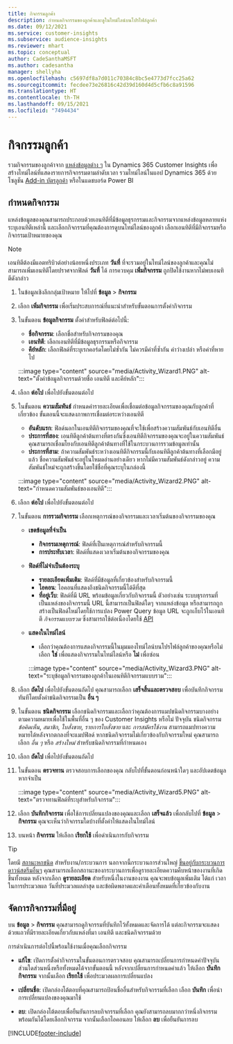 ```yaml
---
title: กิจกรรมลูกค้า
description: กำหนดกิจกรรมของลูกค้าและดูในไทม์ไลน์บนโปรไฟล์ลูกค้า
ms.date: 09/12/2021
ms.service: customer-insights
ms.subservice: audience-insights
ms.reviewer: mhart
ms.topic: conceptual
author: CadeSanthaMSFT
ms.author: cadesantha
manager: shellyha
ms.openlocfilehash: c5697df8a7d011c70384c8bc5e4773d7fcc25a62
ms.sourcegitcommit: fecdee73e26816c42d39d160d4d5cfb6c8a91596
ms.translationtype: HT
ms.contentlocale: th-TH
ms.lasthandoff: 09/15/2021
ms.locfileid: "7494434"
---
```

# <a name="customer-activities"></a>กิจกรรมลูกค้า

รวมกิจกรรมของลูกค้าจาก [แหล่งข้อมูลต่าง ๆ](data-sources.md) ใน Dynamics 365 Customer Insights เพื่อสร้างไทม์ไลน์ที่แสดงรายการกิจกรรมตามลำดับเวลา รวมไทม์ไลน์ในแอป Dynamics 365 ด้วยโซลูชัน [Add-in บัตรลูกค้า](customer-card-add-in.md) หรือในแดชบอร์ด Power BI

## <a name="define-an-activity"></a>กำหนดกิจกรรม

แหล่งข้อมูลของคุณสามารถประกอบด้วยเอนทิตีที่มีข้อมูลธุรกรรมและกิจกรรมจากแหล่งข้อมูลหลายแห่ง ระบุเอนทิตีเหล่านี้ และเลือกกิจกรรมที่คุณต้องการดูบนไทม์ไลน์ของลูกค้า เลือกเอนทิตีที่มีกิจกรรมหรือกิจกรรมเป้าหมายของคุณ

> [!NOTE]
> เอนทิตีต้องมีแอตทริบิวต์อย่างน้อยหนึ่งประเภท **วันที่** ที่จะรวมอยู่ในไทม์ไลน์ของลูกค้าและคุณไม่สามารถเพิ่มเอนทิตีโดยปราศจากฟิลด์ **วันที่** ได้ การควบคุม **เพิ่มกิจกรรม** ถูกปิดใช้งานหากไม่พบเอนทิตีดังกล่าว

1. ในข้อมูลเชิงลึกกลุ่มเป้าหมาย ให้ไปที่ **ข้อมูล** > **กิจกรรม**

1. เลือก **เพิ่มกิจกรรม** เพื่อเริ่มประสบการณ์ที่แนะนำสำหรับขั้นตอนการตั้งค่ากิจกรรม

1. ในขั้นตอน **ข้อมูลกิจกรรม** ตั้งค่าสำหรับฟิลด์ต่อไปนี้:

   - **ชื่อกิจกรรม**: เลือกชื่อสำหรับกิจกรรมของคุณ
   - **เอนทิตี**: เลือกเอนทิตีที่มีข้อมูลธุรกรรมหรือกิจกรรม
   - **คีย์หลัก**: เลือกฟิลด์ที่ระบุเรกคอร์ดโดยไม่ซ้ำกัน ไม่ควรมีค่าที่ซ้ำกัน ค่าว่างเปล่า หรือค่าที่หายไป

   :::image type="content" source="media/Activity_Wizard1.PNG" alt-text="ตั้งค่าข้อมูลกิจกรรมด้วยชื่อ เอนทิตี และคีย์หลัก":::

1. เลือก **ต่อไป** เพื่อไปยังขั้นตอนต่อไป

1. ในขั้นตอน **ความสัมพันธ์** กำหนดค่ารายละเอียดเพื่อเชื่อมต่อข้อมูลกิจกรรมของคุณกับลูกค้าที่เกี่ยวข้อง ขั้นตอนนี้จะแสดงภาพการเชื่อมต่อระหว่างเอนทิตี  

   - **อันดับแรก**: ฟิลด์นอกในเอนทิตีกิจกรรมของคุณที่จะใช้เพื่อสร้างความสัมพันธ์กับเอนทิตีอื่น
   - **ประการที่สอง**: เอนทิตีลูกค้าต้นทางที่ตรงกันซึ่งเอนทิตีกิจกรรมของคุณจะอยู่ในความสัมพันธ์ คุณสามารถเชื่อมโยงกับเอนทิตีลูกค้าต้นทางที่ใช้ในกระบวนการรวมข้อมูลเท่านั้น
   - **ประการที่สาม**: ถ้าความสัมพันธ์ระหว่างเอนทิตีกิจกรรมนี้กับเอนทิตีลูกค้าต้นทางที่เลือกมีอยู่แล้ว ชื่อความสัมพันธ์จะอยู่ในโหมดอ่านอย่างเดียว หากไม่มีความสัมพันธ์ดังกล่าวอยู่ ความสัมพันธ์ใหม่จะถูกสร้างขึ้นโดยใช้ชื่อที่คุณระบุในกล่องนี้

   :::image type="content" source="media/Activity_Wizard2.PNG" alt-text="กำหนดความสัมพันธ์ของเอนทิตี":::

1. เลือก **ต่อไป** เพื่อไปยังขั้นตอนต่อไป 

1. ในขั้นตอน **การรวมกิจกรรม** เลือกเหตุการณ์ของกิจกรรมและเวลาเริ่มต้นของกิจกรรมของคุณ 
   - **เขตข้อมูลที่จำเป็น**
      - **กิจกรรมเหตุการณ์**: ฟิลด์ที่เป็นเหตุการณ์สำหรับกิจกรรมนี้
      - **การประทับเวลา**: ฟิลด์ที่แสดงเวลาเริ่มต้นของกิจกรรมของคุณ

   - **ฟิลด์ที่ไม่จำเป็นต้องระบุ**
      - **รายละเอียดเพิ่มเติม**: ฟิลด์ที่มีข้อมูลที่เกี่ยวข้องสำหรับกิจกรรมนี้
      - **ไอคอน**: ไอคอนที่แสดงถึงชนิดกิจกรรมนี้ได้ดีที่สุด
      - **ที่อยู่เว็บ**: ฟิลด์ที่มี URL พร้อมข้อมูลเกี่ยวกับกิจกรรมนี้ ตัวอย่างเช่น ระบบธุรกรรมที่เป็นแหล่งของกิจกรรมนี้ URL นี้สามารถเป็นฟิลด์ใดๆ จากแหล่งข้อมูล หรือสามารถถูกสร้างเป็นฟิลด์ใหม่โดยใช้การแปลง Power Query ข้อมูล URL จะถูกเก็บไว้ในเอนทิตี *กิจกรรมแบบรวม* ซึ่งสามารถใช้ต่อเนื่องโดยใช้ [API](apis.md)

   - **แสดงในไทม์ไลน์**
      - เลือกว่าคุณต้องการแสดงกิจกรรมนี้ในมุมมองไทม์ไลน์บนโปรไฟล์ลูกค้าของคุณหรือไม่ เลือก **ใช่** เพื่อแสดงกิจกรรมในไทม์ไลน์หรือ **ไม่** เพื่อซ่อน

      :::image type="content" source="media/Activity_Wizard3.PNG" alt-text="ระบุข้อมูลกิจกรรมของลูกค้าในเอนทิตีกิจกรรมแบบรวม":::

1. เลือก **ถัดไป** เพื่อไปยังขั้นตอนถัดไป คุณสามารถเลือก **เสร็จสิ้นและตรวจสอบ** เพื่อบันทึกกิจกรรมทันทีโดยตั้งค่าชนิดกิจกรรมเป็น **อื่น ๆ** 

1. ในขั้นตอน **ชนิดกิจกรรม** เลือกชนิดกิจกรรมและเลือกว่าคุณต้องการแมปชนิดกิจกรรมบางอย่างตามความหมายเพื่อใช้ในพื้นที่อื่น ๆ ของ Customer Insights หรือไม่ ปัจจุบัน ชนิดกิจกรรม *ข้อคิดเห็น*, *สมาชิก*, *ใบสั่งขาย*, *รายการใบสั่งขาย* และ *การสมัครใช้งาน* สามารถแมปทางความหมายได้หลังจากตกลงที่จะแมปฟิลด์ หากชนิดกิจกรรมไม่เกี่ยวข้องกับกิจกรรมใหม่ คุณสามารถเลือก *อื่น ๆ* หรือ *สร้างใหม่* สำหรับชนิดกิจกรรมที่กำหนดเอง

1. เลือก **ถัดไป** เพื่อไปยังขั้นตอนถัดไป 

1. ในขั้นตอน **ตรวจทาน** ตรวจสอบการเลือกของคุณ กลับไปที่ขั้นตอนก่อนหน้าใดๆ และอัปเดตข้อมูล หากจำเป็น

   :::image type="content" source="media/Activity_Wizard5.PNG" alt-text="ตรวจทานฟิลด์ที่ระบุสำหรับกิจกรรม":::
   
1. เลือก **บันทึกกิจกรรม** เพื่อใช้การเปลี่ยนแปลงของคุณและเลือก **เสร็จแล้ว** เพื่อกลับไปที่ **ข้อมูล** > **กิจกรรม** คุณจะเห็นว่ากิจกรรมใดบ้างที่ตั้งค่าให้แสดงในไทม์ไลน์ 

1. บนหน้า **กิจกรรม** ให้เลือก **เรียกใช้** เพื่อดำเนินการกับกิจกรรม 

> [!TIP]
> โดยมี [สถานะหกชนิด](system.md#status-types) สำหรับงาน/กระบวนการ นอกจากนี้กระบวนการส่วนใหญ่ [ขึ้นอยู่กับกระบวนการดาวน์สตรีมอื่นๆ](system.md#refresh-policies) คุณสามารถเลือกสถานะของกระบวนการเพื่อดูรายละเอียดความคืบหน้าของงานที่เกิดขึ้นทั้งหมด หลังจากเลือก **ดูรายละเอียด** สำหรับหนึ่งในงานของงาน คุณจะพบข้อมูลเพิ่มเติม ได้แก่ เวลาในการประมวลผล วันที่ประมวลผลล่าสุด และข้อผิดพลาดและคำเตือนทั้งหมดที่เกี่ยวข้องกับงาน


## <a name="manage-existing-activities"></a>จัดการกิจกรรมที่มีอยู่

บน **ข้อมูล** > **กิจกรรม** คุณสามารถดูกิจกรรมที่บันทึกไว้ทั้งหมดและจัดการได้ แต่ละกิจกรรมจะแสดงด้วยแถวที่มีรายละเอียดเกี่ยวกับแหล่งที่มา เอนทิตี และชนิดกิจกรรมด้วย

การดำเนินการต่อไปนี้พร้อมใช้งานเมื่อคุณเลือกกิจกรรม 

- **แก้ไข**: เปิดการตั้งค่ากิจกรรมในขั้นตอนการตรวจสอบ คุณสามารถเปลี่ยนการกำหนดค่าปัจจุบันส่วนใดส่วนหนึ่งหรือทั้งหมดได้จากขั้นตอนนี้ หลังจากเปลี่ยนการกำหนดค่าแล้ว ให้เลือก **บันทึกกิจกรรม** จากนั้นเลือก **เรียกใช้** เพื่อประมวลผลการเปลี่ยนแปลง

- **เปลี่ยนชื่อ**: เปิดกล่องโต้ตอบที่คุณสามารถป้อนชื่ออื่นสำหรับกิจกรรมที่เลือก เลือก **บันทึก** เพื่อนำการเปลี่ยนแปลงของคุณมาใช้

- **ลบ**: เปิดกล่องโต้ตอบเพื่อยืนยันการลบกิจกรรมที่เลือก คุณยังสามารถลบมากกว่าหนึ่งกิจกรรมพร้อมกันได้โดยเลือกกิจกรรม จากนั้นเลือกไอคอนลบ ให้เลือก **ลบ** เพื่อยืนยันการลบ

[!INCLUDE[footer-include](../includes/footer-banner.md)]
